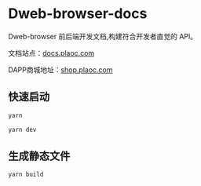 # Dweb-browser-docs

Dweb-browser 前后端开发文档,构建符合开发者直觉的 API。

文档站点：[docs.plaoc.com](https://docs.plaoc.com)

DAPP商城地址：[shop.plaoc.com](https://shop.plaoc.com)

## 快速启动

```bash
yarn

yarn dev
```

## 生成静态文件

```bash
yarn build
```

<!--
::: tip
这是一个提示
:::

::: warning
这是一个警告
:::

::: danger
这是一个危险警告
:::

::: details
这是一个 details 标签
::: -->
